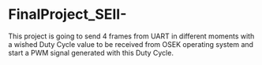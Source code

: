 # FinalProject_SEII-
This project is going to send 4 frames from UART in different moments with a wished Duty Cycle value to be received from OSEK operating system and start a PWM signal generated with this Duty Cycle.
